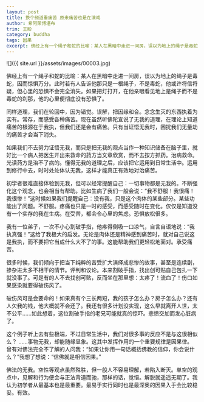 ```yaml
---
layout: post
title: 换个频道看痛苦 原来痛苦也是在演戏
author: 希阿荣博堪布
trim: 王盼
category: buddha
tags: 因果
excerpt: 佛经上有一个绳子和蛇的比喻：某人在黑暗中走进一间房，误以为地上的绳子是毒蛇，因而惊惧万分。此时若有人告诉他那只是一根绳子，不是毒蛇，他或许将信将疑，但心里的恐惧不会完全消失。如果把灯打开，在他亲眼看见地上是绳子而不是毒蛇的刹那，他的心里便彻底没有恐惧了。
---
```


![]({{ site.url }}/assets/images/00003.jpg)

佛经上有一个绳子和蛇的比喻：某人在黑暗中走进一间房，误以为地上的绳子是毒蛇，因而惊惧万分。此时若有人告诉他那只是一根绳子，不是毒蛇，他或许将信将疑，但心里的恐惧不会完全消失。如果把灯打开，在他亲眼看见地上是绳子而不是毒蛇的刹那，他的心里便彻底没有恐惧了。

同样道理，我们在轮回中，因为错觉。误解，把因缘和合。念念生灭的东西执着为实有。常存，而感受各种痛苦。现在虽然听佛陀宣说了无我的道理，在理论上知道痛苦的根源在于我执，但我们还是会有痛苦。只有当证悟无我时，困扰我们无量劫的痛苦才会当下消失。

如果我们不去努力证悟无我，而只是把无我的观点当作一种知识储备在脑子里，就好比一个病人把医生开出来救命的药方当文章欣赏，而不去按方抓药。治病救命。光读药方是治不了病的。懂得无我的道理之后，应该把它运用到日常生活中。运用到修行中去，时时处处体认无我，这样才能真正有效地对治痛苦。

初学者很难直接体验到无我，但可以经常提醒自己：一切事物都是无我的。不断强化这个观念，也会相当有帮助。比如生病了我们一般会说：“我不舒服！我很痛！我很惨！”这时候如果我们提醒自己：没有我，只是这个肉体的某些部分。某些功能出了问题。不舒服。疼痛也只是一时的感受，而感受随时在变化。仅仅是知道没有一个实存的我在生病。在受苦，都会令心里的焦虑。恐惧放松很多。

我有一位弟子，一次不小心割破手指，他疼得倒吸一口凉气，自言自语地说：“我执真强！”这给了我极大的启发。无论是肉体还是精神感到痛苦时，就对自己说这是我执，而不要把它当成什么大不了的事。这能帮助我们更轻松地面对。承受痛苦。

很多时候，我们倾向于把当下纯粹的苦受扩大演绎成悲惨的故事，甚至是连续剧，掺杂进太多不相干的情节。评判和议论。本来割破手指，找出创可贴自己包扎一下就没事了。可是有的人不去找创可贴，反而坐在那里想：太疼了！流血了！伤口如果感染就要得破伤风了。

破伤风可是会要命的！如果真有个三长两短，我的孩子怎么办？房子怎么办？还有人欠我的钱，他大概就不会还了。我还有很多计划没实现，这么早就离开人世，太不公平……如此想着，这位割破手指的老兄可能就真的惊吓。悲愤交加而发心脏病了。

这个例子听上去有些极端，不过日常生活中，我们对很多事的反应不是与这很相似么？ ……事物无我，却能随缘显象。这其中发挥作用的一个重要规律是因果律。曾有对佛法完全不了解的人问我：“如果让你用一句话概括佛教的信仰，你会说什么？”我想了想说：“信佛就是相信因果。”

佛法的无我。空性等观点虽然殊胜，但一般人不容易理解，若陷入断灭。单空的观点中，见解和行为便会与正法背道而驰，那样的话，觉悟。解脱就遥遥无期了。我认为初学者从最基本也是最重要。最易于实行同时也是最深奥的因果入手会比较稳妥。有效。

